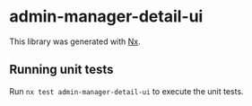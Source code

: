# admin-manager-detail-ui

This library was generated with [Nx](https://nx.dev).

## Running unit tests

Run `nx test admin-manager-detail-ui` to execute the unit tests.
